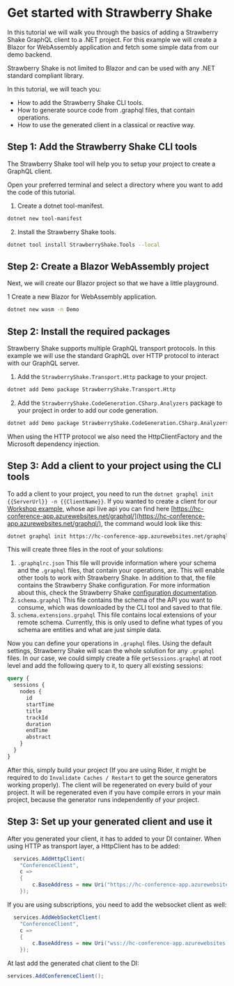 # Get started with Strawberry Shake

In this tutorial we will walk you through the basics of adding a Strawberry Shake GraphQL client to a .NET project. For this example we will create a Blazor for WebAssembly application and fetch some simple data from our demo backend.

Strawberry Shake is not limited to Blazor and can be used with any .NET standard compliant library.

In this tutorial, we will teach you:

- How to add the Strawberry Shake CLI tools.
- How to generate source code from .graphql files, that contain operations.
- How to use the generated client in a classical or reactive way.

## Step 1: Add the Strawberry Shake CLI tools

The Strawberry Shake tool will help you to setup your project to create a GraphQL client.

Open your preferred terminal and select a directory where you want to add the code of this tutorial.

1. Create a dotnet tool-manifest.

```bash
dotnet new tool-manifest
```

2. Install the Strawberry Shake tools.

```bash
dotnet tool install StrawberryShake.Tools --local
```

## Step 2: Create a Blazor WebAssembly project

Next, we will create our Blazor project so that we have a little playground.

1 Create a new Blazor for WebAssembly application.

```bash
dotnet new wasm -n Demo
```

## Step 2: Install the required packages

Strawberry Shake supports multiple GraphQL transport protocols. In this example we will use the standard GraphQL over HTTP protocol to interact with our GraphQL server.

1. Add the `StrawberryShake.Transport.Http` package to your project.

```bash
dotnet add Demo package StrawberryShake.Transport.Http
```

2. Add the `StrawberryShake.CodeGeneration.CSharp.Analyzers` package to your project in order to add our code generation.

```bash
dotnet add Demo package StrawberryShake.CodeGeneration.CSharp.Analyzers
```

When using the HTTP protocol we also need the HttpClientFactory and the Microsoft dependency injection.

## Step 3: Add a client to your project using the CLI tools

To add a client to your project, you need to run the `dotnet graphql init {{ServerUrl}} -n {{ClientName}}`. If you wanted to create a client for our [Workshop example](https://github.com/ChilliCream/graphql-workshop), whose api live api you can find here [https://hc-conference-app.azurewebsites.net/graphql/](https://hc-conference-app.azurewebsites.net/graphql/), the command would look like this:

```bash
dotnet graphql init https://hc-conference-app.azurewebsites.net/graphql/ -n ConferenceClient
```

This will create three files in the root of your solutions:

1. `.graphqlrc.json` This file will provide information where your schema and the `.graphql` files, that contain your operations, are. This will enable other tools to work with Strawberry Shake. In addition to that, the file contains the Strawberry Shake configuration. For more information about this, check the Strawberry Shake [configuration documentation](./configuration.md).
2. `schema.graphql` This file contains the schema of the API you want to consume, which was downloaded by the CLI tool and saved to that file.
3. `schema.extensions.grpahql` This file contains local extensions of your remote schema. Currently, this is only used to define what types of you schema are entities and what are just simple data.

Now you can define your operations in `.graphql` files. Using the default settings, Strawberry Shake will scan the whole solution for any `.graphql` files.
In our case, we could simply create a file `getSessions.graphql` at root level and add the following query to it, to query all existing sessions:

```graphql
query {
  sessions {
    nodes {
      id
      startTime
      title
      trackId
      duration
      endTime
      abstract
    }
  }
}
```

After this, simply build your project (If you are using Rider, it might be required to do `Invalidate Caches / Restart` to get the source generators working properly). The client will be regenerated on every build of your project.
It will be regenerated even if you have compile errors in your main project, because the generator runs independently of your project.

## Step 3: Set up your generated client and use it

After you generated your client, it has to added to your DI container. When using HTTP as transport layer, a HttpClient has to be added:

```csharp
  services.AddHttpClient(
    "ConferenceClient",
    c =>
    {
        c.BaseAddress = new Uri("https://hc-conference-app.azurewebsites.net/graphql/");
    });
```

If you are using subscriptions, you need to add the websocket client as well:

```csharp
  services.AddWebSocketClient(
    "ConferenceClient",
    c =>
    {
        c.BaseAddress = new Uri("wss://hc-conference-app.azurewebsites.net/graphql/");
    });
```

At last add the generated chat client to the DI:

```csharp
services.AddConferenceClient();
```
